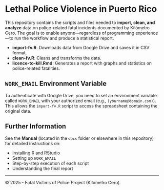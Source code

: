# Lethal Police Violence in Puerto Rico

This repository contains the scripts and files needed to **import, clean, and analyze** data on police-related fatal incidents documented by Kilómetro Cero. The goal is to enable anyone—regardless of programming experience—to run the workflow and produce a statistical report.

- **import-fv.R**: Downloads data from Google Drive and saves it in CSV format.  
- **clean-fv.R**: Cleans and transforms the data.  
- **licence-to-kill.Rmd**: Generates a report with graphs and statistics on police-related fatalities.

## `WORK_EMAIL` Environment Variable
To authenticate with Google Drive, you need to set an environment variable called `WORK_EMAIL` with your authorized email (e.g., `(yourname@domain.com)`). This allows the `import-fv.R` script to access the spreadsheet containing the original data.

## Further Information

See the **Manual** (located in the `docs` folder or elsewhere in this repository) for detailed instructions on:

- Installing R and RStudio  
- Setting up `WORK_EMAIL`  
- Step-by-step execution of each script  
- Understanding the final report  

---
© 2025 - Fatal Victims of Police Project (Kilómetro Cero).   
